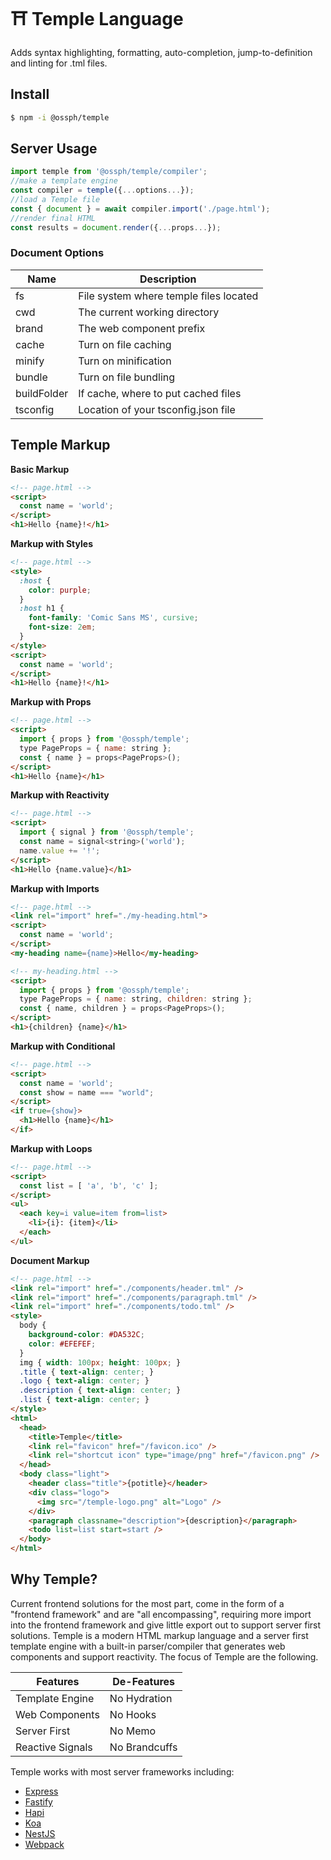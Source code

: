 # ⛩️ Temple Language

Adds syntax highlighting, formatting, auto-completion, jump-to-definition and linting for .tml files.

## Install

```bash
$ npm -i @ossph/temple
```

## Server Usage

```js
import temple from '@ossph/temple/compiler';
//make a template engine
const compiler = temple({...options...});
//load a Temple file
const { document } = await compiler.import('./page.html');
//render final HTML
const results = document.render({...props...});
```

### Document Options

| Name        | Description                            |
|-------------|----------------------------------------|
| fs          | File system where temple files located |
| cwd         | The current working directory          |
| brand       | The web component prefix               |
| cache       | Turn on file caching                   |
| minify      | Turn on minification                   |
| bundle      | Turn on file bundling                  |
| buildFolder | If cache, where to put cached files    |
| tsconfig    | Location of your tsconfig.json file    |


## Temple Markup

**Basic Markup**

```html
<!-- page.html -->
<script>
  const name = 'world';
</script>
<h1>Hello {name}!</h1>
```

**Markup with Styles**

```html
<!-- page.html -->
<style>
  :host {
    color: purple;
  }
  :host h1 {
    font-family: 'Comic Sans MS', cursive;
    font-size: 2em;
  }
</style>
<script>
  const name = 'world';
</script>
<h1>Hello {name}!</h1>
```

**Markup with Props**

```html
<!-- page.html -->
<script>
  import { props } from '@ossph/temple';
  type PageProps = { name: string };
  const { name } = props<PageProps>();
</script>
<h1>Hello {name}</h1>
```

**Markup with Reactivity**

```html
<!-- page.html -->
<script>
  import { signal } from '@ossph/temple';
  const name = signal<string>('world');
  name.value += '!';
</script>
<h1>Hello {name.value}</h1>
```

**Markup with Imports**

```html
<!-- page.html -->
<link rel="import" href="./my-heading.html">
<script>
  const name = 'world';
</script>
<my-heading name={name}>Hello</my-heading>
```

```html
<!-- my-heading.html -->
<script>
  import { props } from '@ossph/temple';
  type PageProps = { name: string, children: string };
  const { name, children } = props<PageProps>();
</script>
<h1>{children} {name}</h1>
```

**Markup with Conditional**

```html
<!-- page.html -->
<script>
  const name = 'world';
  const show = name === "world";
</script>
<if true={show}>
  <h1>Hello {name}</h1>
</if>
```

**Markup with Loops**

```html
<!-- page.html -->
<script>
  const list = [ 'a', 'b', 'c' ];
</script>
<ul>
  <each key=i value=item from=list>
    <li>{i}: {item}</li>
  </each>
</ul>
```

**Document Markup**

```html
<!-- page.html -->
<link rel="import" href="./components/header.tml" />
<link rel="import" href="./components/paragraph.tml" />
<link rel="import" href="./components/todo.tml" />
<style>
  body { 
    background-color: #DA532C; 
    color: #EFEFEF; 
  }
  img { width: 100px; height: 100px; }
  .title { text-align: center; }
  .logo { text-align: center; }
  .description { text-align: center; }
  .list { text-align: center; }
</style>
<html>
  <head>
    <title>Temple</title>
    <link rel="favicon" href="/favicon.ico" />
    <link rel="shortcut icon" type="image/png" href="/favicon.png" />
  </head>
  <body class="light">
    <header class="title">{potitle}</header>
    <div class="logo">
      <img src="/temple-logo.png" alt="Logo" />
    </div>
    <paragraph classname="description">{description}</paragraph>
    <todo list=list start=start />
  </body>
</html>
```

## Why Temple?

Current frontend solutions for the most part, come in the form of a 
"frontend framework" and are "all encompassing", requiring more import 
into the frontend framework and give little export out to support server 
first solutions. Temple is a modern HTML markup language and a server 
first template engine with a built-in parser/compiler that generates 
web components and support reactivity. The focus of Temple are the 
following.

| Features         | De-Features   |
|------------------|---------------|
| Template Engine  | No Hydration  |
| Web Components   | No Hooks      |
| Server First     | No Memo       |
| Reactive Signals | No Brandcuffs |

Temple works with most server frameworks including:

 - [Express](https://github.com/OSSPhilippines/temple/tree/main/examples/with-express)
 - [Fastify](https://github.com/OSSPhilippines/temple/tree/main/examples/with-fastify)
 - [Hapi](https://github.com/OSSPhilippines/temple/tree/main/examples/with-hapi)
 - [Koa](https://github.com/OSSPhilippines/temple/tree/main/examples/with-koa)
 - [NestJS](https://github.com/OSSPhilippines/temple/tree/main/examples/with-nest)
 - [Webpack](https://github.com/OSSPhilippines/temple/tree/main/examples/with-webpack)
